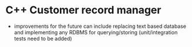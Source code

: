 # C++ Customer record manager

- improvements for the future can include replacing text based database and implementing any RDBMS for querying/storing (unit/integration tests need to be added)
